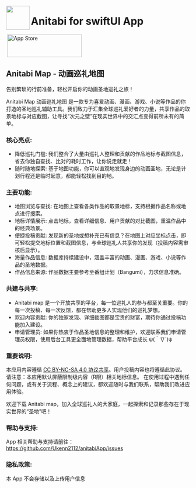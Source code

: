 <img src="https://github.com/user-attachments/assets/5bef883c-1ce2-4bea-ac16-41258fe8f24c" align="left" width="65"> <h1>Anitabi for swiftUI App</h1>
<a href="https://apps.apple.com/us/app/anitabi/id6745898838" style="display: inline-block;">
<img src="https://toolbox.marketingtools.apple.com/api/v2/badges/download-on-the-app-store/black/ja-jp?releaseDate=1742083200" alt="App Store" align="right" style="width: 204px; height: 62px; vertical-align: middle; object-fit: contain;" />
</a>

## Anitabi Map - 动画巡礼地图

告别繁琐的行前准备，轻松开启你的动画圣地巡礼之旅！

Anitabi Map 动画巡礼地图 是一款专为喜爱动画、漫画、游戏、小说等作品的你打造的圣地巡礼辅助工具。我们致力于汇集全球巡礼爱好者的力量，共享作品的取景地标与对应截图，让寻找“次元之壁”在现实世界中的交汇点变得前所未有的简单。

### 核心亮点:

- 降低巡礼门槛: 我们整合了大量由巡礼人整理和贡献的作品地标与截图信息，省去你独自查找、比对的耗时工作，让你说走就走！
- 随时随地探索: 基于地图功能，你可以直观地发现身边的动画圣地，无论是计划行程还是临时起意，都能轻松找到目的地。

### 主要功能:

- 地图浏览与查找: 在地图上查看各类作品的取景地标，支持根据作品名称或地点进行搜索。
- 地标详情展示: 点击地标，查看详细信息、用户贡献的对比截图，重温作品中的经典场景。
- 便捷投稿贡献: 发现新的圣地或想补充已有信息？在地图上对应坐标点击，即可轻松提交地标位置和截图信息，与全球巡礼人共享你的发现（投稿内容需审核后显示）。
- 海量作品信息: 数据库持续建设中，涵盖丰富的动画、漫画、游戏、小说等作品的圣地数据。
- 作品信息来源: 作品数据主要参考至番组计划（Bangumi），力求信息准确。

### 共建与共享:

- Anitabi map 是一个开放共享的平台，每一位巡礼人的参与都至关重要。你的每一次投稿、每一次反馈，都在帮助更多人实现他们的巡礼梦想。
- 欢迎内容贡献: 你的独家发现、详细截图都是宝贵的财富，期待你通过投稿功能加入建设。
- 申请管理员: 如果你热衷于作品圣地信息的整理和维护，欢迎联系我们申请管理员权限，使用后台工具更全面地管理数据，帮助平台成长 ψ(｀∇´)ψ

### 重要说明:

本应用内容遵循 [CC BY-NC-SA 4.0 协议共享](https://creativecommons.org/licenses/by-nc-sa/4.0/deed.zh-hans)。用户投稿内容也将遵循此协议。
请注意：本应用默认屏蔽限制级内容（R限）相关地标信息。
在使用过程中遇到任何问题，或有关于流程、概念上的建议，都欢迎随时与我们联系，帮助我们改进应用体验。

欢迎下载 Anitabi map，加入全球巡礼人的大家庭，一起探索和记录那些存在于现实世界的“圣地”吧！

### 帮助与支持:

App 相关帮助与支持请前往： https://github.com/Ukenn2112/anitabiApp/issues

### 隐私政策:

本 App 不会存储以及上传用户信息
